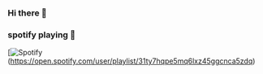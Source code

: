 ### Hi there 👋

<!--
**Anuj7th-Hokage/Anuj7th-Hokage** is a ✨ _special_ ✨ repository because its `README.md` (this file) appears on your GitHub profile.

Here are some ideas to get you started:

- 🔭 I’m currently working on ...
- 🌱 I’m currently learning ...
- 👯 I’m looking to collaborate on ...
- 🤔 I’m looking for help with ...
- 💬 Ask me about ...
- 📫 How to reach me: ...
- 😄 Pronouns: ...
- ⚡ Fun fact: ...
-->

### spotify playing 🎵

 [![Spotify](https://spotify-readm-eu0mcoe2b-rv881969-gmailcom.vercel.app/api/spotify)(https://open.spotify.com/user/playlist/31ty7hqpe5mq6lxz45ggcnca5zdq)
